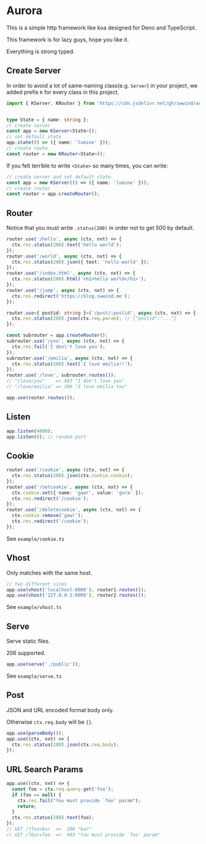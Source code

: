 # Aurora

This is a simple http framework like koa designed for Deno and TypeScript.

This framework is for lazy guys, hope you like it.

Everything is strong typed.

## Create Server

In order to avoid a lot of same-naming class(e.g. `Server`) in your project, we added prefix `K` for every class in this project.

```ts
import { KServer, KRouter } from 'https://cdn.jsdelivr.net/gh/swwind/aurora/mod.ts';


type State = { name: string };
// create server
const app = new KServer<State>();
// set default state
app.state(() => ({ name: 'lumine' }));
// create route
const router = new KRouter<State>();
```

If you felt terrible to write `<State>` so many times, you can write:

```ts
// create server and set default state
const app = new KServer(() => ({ name: 'lumine' }));
// create router
const router = app.createRouter();
```

## Router

Notice that you must write `.status(200)` in order not to get 500 by default.

```ts
router.use('/hello', async (ctx, nxt) => {
  ctx.res.status(200).text('hello world');
});
router.use('/world', async (ctx, nxt) => {
  ctx.res.status(200).json({ text: 'hello world' });
});
router.use('/index.html', async (ctx, nxt) => {
  ctx.res.status(200).html('<h1>hello world</h1>');
});
router.use('/jump', async (ctx, nxt) => {
  ctx.res.redirect('https://blog.swwind.me');
});

router.use<{ postid: string }>('/post/:postid', async (ctx, nxt) => {
  ctx.res.status(200).json(ctx.req.param); // {"postid":"..."}
});

const subrouter = app.createRouter();
subrouter.use('/you', async (ctx, nxt) => {
  ctx.res.fail('I don\'t love you');
});
subrouter.use('/emilia', async (ctx, nxt) => {
  ctx.res.status(200).text('I love emilia!!');
});
router.use('/love', subrouter.routes());
// "/love/you"    => 403 "I don't love you"
// "/love/emilia" => 200 "I love emilia too"

app.use(router.routes());
```

## Listen

```ts
app.listen(4000);
app.listen(0); // random port
```

## Cookie

```ts
router.use('/cookie', async (ctx, nxt) => {
  ctx.res.status(200).json(ctx.cookie.cookie);
});
router.use('/setcookie', async (ctx, nxt) => {
  ctx.cookie.set({ name: 'gawr', value: 'gura' });
  ctx.res.redirect('/cookie');
});
router.use('/deletecookie', async (ctx, nxt) => {
  ctx.cookie.remove('gawr');
  ctx.res.redirect('/cookie');
});
```

See `example/cookie.ts`

## Vhost

Only matches with the same host.

```ts
// two different sites
app.use(vhost('localhost:8000'), router1.routes());
app.use(vhost('127.0.0.1:8000'), router2.routes());
```

See `example/vhost.ts`

## Serve

Serve static files.

206 supported.

```ts
app.use(serve('./public'));
```

See `example/serve.ts`

## Post

JSON and URL encoded format body only.

Otherwise `ctx.req.body` will be `{}`.

```ts
app.use(parseBody());
app.use((ctx, nxt) => {
  ctx.res.status(200).json(ctx.req.body);
});
```

## URL Search Params

```ts
app.use((ctx, nxt) => {
  const foo = ctx.req.query.get('foo');
  if (foo == null) {
    ctx.res.fail("You must provide `foo' param");
    return;
  }
  ctx.res.status(200).text(foo);
});
// GET /?foo=bar  =>  200 "bar"
// GET /?bar=foo  =>  403 "You must provide `foo' param"
```
